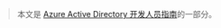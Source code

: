 > 本文是 [Azure Active Directory 开发人员指南](../articles/active-directory/develop/active-directory-developers-guide.md)的一部分。

